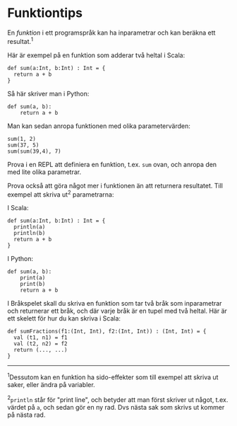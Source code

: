 Funktiontips
============

En *funktion* i ett programspråk kan ha inparametrar och kan beräkna ett resultat.<sup>1</sup>

Här är exempel på en funktion som adderar två heltal i Scala:

    def sum(a:Int, b:Int) : Int = {
      return a + b
    }

Så här skriver man i Python:

    def sum(a, b):
        return a + b

Man kan sedan anropa funktionen med olika parametervärden:

    sum(1, 2)
    sum(37, 5)
    sum(sum(39,4), 7)

Prova i en REPL att definiera en funktion, t.ex. `sum` ovan, och anropa den med lite olika parametrar.

Prova också att göra något mer i funktionen än att returnera resultatet. Till exempel att skriva ut<sup>2</sup> parametrarna:

I Scala:

    def sum(a:Int, b:Int) : Int = {
      println(a)
      println(b)
      return a + b
    }

I Python:

    def sum(a, b):
        print(a)
        print(b)
        return a + b


I Bråkspelet skall du skriva en funktion som tar två bråk som inparametrar och returnerar ett bråk, och där varje bråk är en tupel med två heltal. Här är ett skelett för hur du kan skriva i Scala:

    def sumFractions(f1:(Int, Int), f2:(Int, Int)) : (Int, Int) = {
      val (t1, n1) = f1
      val (t2, n2) = f2
      return (..., ...)
    }

----

<sup>1</sup>Dessutom kan en funktion ha sido-effekter som till exempel att skriva ut saker, eller ändra på variabler.

<sup>2</sup>`println` står för "print line", och betyder att man först skriver ut något, t.ex. värdet på `a`, och sedan gör en ny rad. Dvs nästa sak som skrivs ut kommer på nästa rad.
